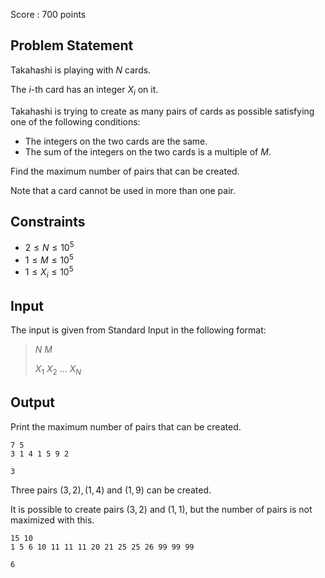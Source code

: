 Score : $700$ points

## Problem Statement

Takahashi is playing with $N$ cards.

The $i$-th card has an integer $X_i$ on it.

Takahashi is trying to create as many pairs of cards as possible satisfying one of the following conditions:

- The integers on the two cards are the same.
- The sum of the integers on the two cards is a multiple of $M$.

Find the maximum number of pairs that can be created.

Note that a card cannot be used in more than one pair.

## Constraints

- $2 \leq N \leq 10^5$
- $1 \leq M \leq 10^5$
- $1 \leq X_i \leq 10^5$

## Input

The input is given from Standard Input in the following format:

> $N$ $M$
> 
> $X_1$ $X_2$ $...$ $X_N$

## Output

Print the maximum number of pairs that can be created.

```input1
7 5
3 1 4 1 5 9 2
```

```output1
3
```

Three pairs $(3,2), (1,4)$ and $(1,9)$ can be created.

It is possible to create pairs $(3,2)$ and $(1,1)$, but the number of pairs is not maximized with this.

```input2
15 10
1 5 6 10 11 11 11 20 21 25 25 26 99 99 99
```

```output2
6
```